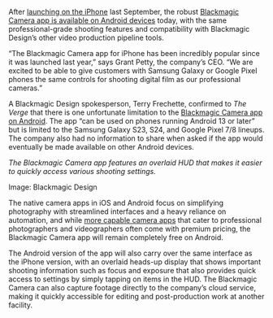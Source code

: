 After [launching on the iPhone](https://go.skimresources.com/?id=1025X1701640&xs=1&url=https%3A%2F%2Fapps.apple.com%2Fca%2Fapp%2Fblackmagic-camera%2Fid6449580241) last September, the robust [Blackmagic Camera app is available on Android devices](https://www.blackmagicdesign.com/in/media/release/20240624-01) today, with the same professional-grade shooting features and compatibility with Blackmagic Design’s other video production pipeline tools.

“The Blackmagic Camera app for iPhone has been incredibly popular since it was launched last year,” says Grant Petty, the company’s CEO. “We are excited to be able to give customers with Samsung Galaxy or Google Pixel phones the same controls for shooting digital film as our professional cameras.”

A Blackmagic Design spokesperson, Terry Frechette, confirmed to *The Verge* that there is one unfortunate limitation to the [Blackmagic Camera app on Android](https://go.skimresources.com/?id=1025X1701640&xs=1&url=https%3A%2F%2Fplay.google.com%2Fstore%2Fapps%2Fdetails%3Fid%3Dcom.blackmagicdesign.android.blackmagiccam). The app “can be used on phones running Android 13 or later” but is limited to the Samsung Galaxy S23, S24, and Google Pixel 7/8 lineups. The company also had no information to share when asked if the app would eventually be made available on other Android devices.

*The Blackmagic Camera app features an overlaid HUD that makes it easier to quickly access various shooting settings.*

Image: Blackmagic Design

The native camera apps in iOS and Android focus on simplifying photography with streamlined interfaces and a heavy reliance on automation, and while [more capable camera apps](/2023/12/3/23986187/filmic-staff-laid-off-bending-spoons) that cater to professional photographers and videographers often come with premium pricing, the Blackmagic Camera app will remain completely free on Android.

The Android version of the app will also carry over the same interface as the iPhone version, with an overlaid heads-up display that shows important shooting information such as focus and exposure that also provides quick access to settings by simply tapping on items in the HUD. The Blackmagic Camera can also capture footage directly to the company’s cloud service, making it quickly accessible for editing and post-production work at another facility.
